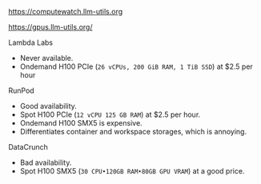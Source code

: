 https://computewatch.llm-utils.org

https://gpus.llm-utils.org/

Lambda Labs
- Never available.
- Ondemand H100 PCIe (`26 vCPUs, 200 GiB RAM, 1 TiB SSD`) at $2.5 per hour

RunPod
- Good availability.
- Spot H100 PCIe (`12 vCPU 125 GB RAM`) at $2.5 per hour.
- Ondemand H100 SMX5 is expensive.
- Differentiates container and workspace storages, which is annoying.

DataCrunch
- Bad availability.
- Spot H100 SMX5 (`30 CPU•120GB RAM•80GB GPU VRAM`) at a good price.
